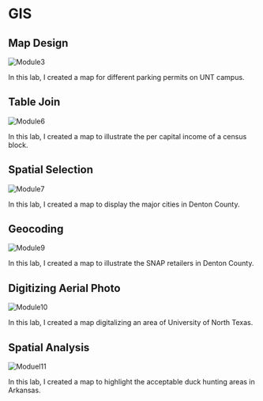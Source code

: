 # GIS

## Map Design
![Module3](https://user-images.githubusercontent.com/86809683/202112031-02674664-ae68-4d2c-8563-2850d103f4e1.jpg)
<p>In this lab, I created a map for different parking permits on UNT campus.</p>

## Table Join
![Module6](https://user-images.githubusercontent.com/86809683/202112048-174a4011-92a6-4789-b993-a7ec0314aafc.jpg)
<p>In this lab, I created a map to illustrate the per capital income of a census block.</p>

## Spatial Selection
![Module7](https://user-images.githubusercontent.com/86809683/202112061-6843ecb7-5759-43b0-9cea-5cfd90f574ea.jpg)
<p>In this lab, I created a map to display the major cities in Denton County.</p>

## Geocoding
![Module9](https://user-images.githubusercontent.com/86809683/202112074-291fa9ca-2d30-4543-b88f-bd7b8d11908f.jpg)
<p>In this lab, I created a map to illustrate the SNAP retailers in Denton County.</p>

## Digitizing Aerial Photo
![Module10](https://user-images.githubusercontent.com/86809683/202112086-caac92a3-500a-4cd1-bc0b-f2b910fdf11c.jpg)
<p>In this lab, I created a map digitalizing an area of University of North Texas.</p>

## Spatial Analysis
![Moduel11](https://user-images.githubusercontent.com/86809683/202112099-7b679c9b-9d3b-4d30-ae8e-5b4f7e3ae16b.jpg)
<p>In this lab, I created a map to highlight the acceptable duck hunting areas in Arkansas.</p>
